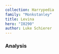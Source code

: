 ```yaml
---
collection: Harrypedia
family: "Monkstanley"
title: Levina
hero: "I0290"
author: Luke Schierer
---
```



### Analysis


